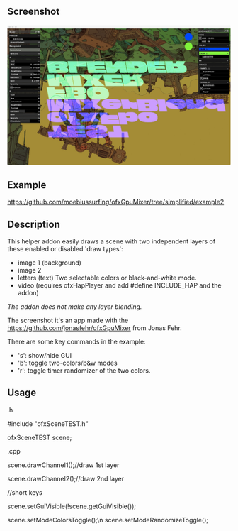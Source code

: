 
## Screenshot
![Alt text](/screenshot.jpeg?raw=true "MoebiusSurfing")


## Example
https://github.com/moebiussurfing/ofxGpuMixer/tree/simplified/example2


## Description
This helper addon easily draws a scene with two independent layers of these enabled or disabled 'draw types':

- image 1 (background)
- image 2
- letters (text) Two selectable colors or black-and-white mode.
- video (requires ofxHapPlayer and add #define INCLUDE_HAP and the addon)

*The addon does not make any layer blending.* 

The screenshot it's an app made with the https://github.com/jonasfehr/ofxGpuMixer from Jonas Fehr.

There are some key commands in the example:

- 's': show/hide GUI
- 'b': toggle two-colors/b&w modes
- 'r': toggle timer randomizer of the two colors. 


## Usage

.h

#include "ofxSceneTEST.h"

ofxSceneTEST scene;

.cpp

scene.drawChannel1();//draw 1st layer

scene.drawChannel2();//draw 2nd layer

//short keys

scene.setGuiVisible(!scene.getGuiVisible());

scene.setModeColorsToggle();\n
scene.setModeRandomizeToggle();